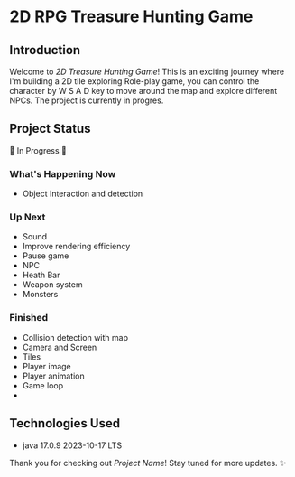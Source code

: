# 2D RPG Treasure Hunting Game

## Introduction
Welcome to *2D Treasure Hunting Game*! This is an exciting journey where I'm building a 2D tile exploring Role-play game, you can control the character by W S A D key to move around the map and explore different NPCs. The project is currently in progres.

## Project Status
🚧 In Progress 🚧


### What's Happening Now
- Object Interaction and detection

### Up Next
- Sound
- Improve rendering efficiency
- Pause game
- NPC
- Heath Bar
- Weapon system
- Monsters

### Finished
- Collision detection with map
- Camera and Screen
- Tiles
- Player image
- Player animation
- Game loop
- 
## Technologies Used
- java 17.0.9 2023-10-17 LTS



Thank you for checking out *Project Name*! Stay tuned for more updates. ✨
